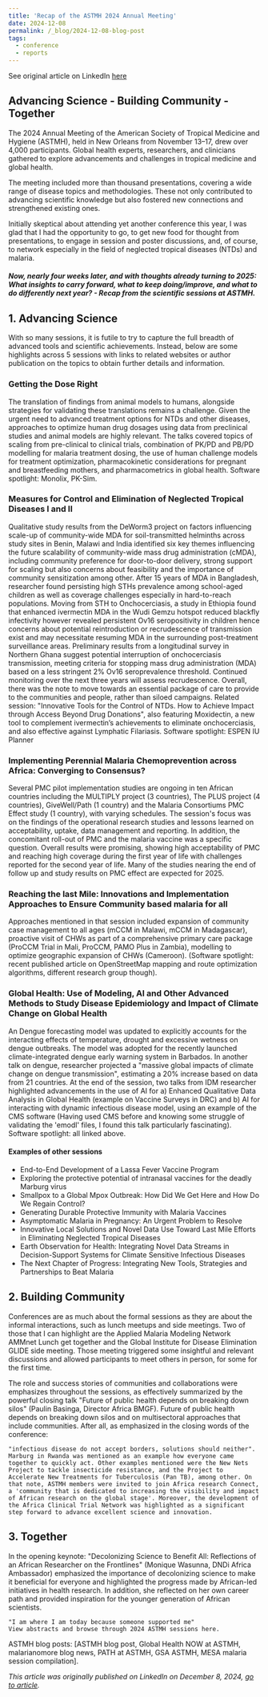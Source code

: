```yaml
---
title: 'Recap of the ASTMH 2024 Annual Meeting'
date: 2024-12-08
permalink: /_blog/2024-12-08-blog-post
tags:
  - conference
  - reports
---
```


See original article on LinkedIn [here](https://www.linkedin.com/pulse/recap-astmh-2024-annual-meeting-manuela-runge-fhkwf/?trackingId=FBMrgmKNStSsfRU2O4fxGg%3D%3D)


## Advancing Science - Building Community - Together
The 2024 Annual Meeting of the American Society of Tropical Medicine and Hygiene (ASTMH), held in New Orleans from November 13–17, drew over 4,000 participants. Global health experts, researchers, and clinicians gathered to explore advancements and challenges in tropical medicine and global health. 

The meeting included more than thousand presentations, covering a wide range of disease topics and methodologies. These not only contributed to advancing scientific knowledge but also fostered new connections and strengthened existing ones. 

Initially skeptical about attending yet another conference this year, I was glad that I had the opportunity to go, to get new food for thought from presentations, to engage in session and poster discussions, and, of course, to network especially in the field of neglected tropical diseases (NTDs) and malaria.

#### _Now, nearly four weeks later, and with thoughts already turning to 2025: What insights to carry forward, what to keep doing/improve, and what to do differently next year? - Recap from the scientific sessions at ASTMH._

## 1. Advancing Science
With so many sessions, it is futile to try to capture the full breadth of advanced tools and scientific achievements. Instead, below are some highlights across 5 sessions with links to related websites or author publication on the topics to obtain further details and information. 

### Getting the Dose Right 
The translation of findings from animal models to humans, alongside strategies for validating these translations remains a challenge. Given the urgent need to advanced treatment options for NTDs and other diseases, approaches to optimize human drug dosages using data from preclinical studies and animal models are highly relevant. The talks covered topics of scaling from pre-clinical to clinical trials, combination of PK/PD and PB/PD modelling for malaria treatment dosing, the use of human challenge models for treatment optimization, pharmacokinetic considerations for pregnant and breastfeeding mothers, and pharmacometrics in global health. Software spotlight: Monolix, PK-Sim. 

### Measures for Control and Elimination of Neglected Tropical Diseases I and II 
Qualitative study results from the DeWorm3 project on factors influencing scale-up of community-wide MDA for soil-transmitted helminths across study sites in Benin, Malawi and India identified six key themes influencing the future scalability of community-wide mass drug administration (cMDA), including community preference for door-to-door delivery, strong support for scaling but also concerns about feasibility and the importance of community sensitization among other. After 15 years of MDA in Bangladesh, researcher found persisting high STHs prevalence among school-aged children as well as coverage challenges especially in hard-to-reach populations. Moving from STH to Onchocerciasis, a study in Ethiopia found that enhanced ivermectin MDA in the Wudi Gemzu hotspot reduced blackfly infectivity however revealed persistent Ov16 seropositivity in children hence concerns about potential reintroduction or recrudescence of transmission exist and may necessitate resuming MDA in the surrounding post-treatment surveillance areas. Preliminary results from a longitudinal survey in Northern Ghana suggest potential interruption of onchocerciasis transmission, meeting criteria for stopping mass drug administration (MDA) based on a less stringent 2% Ov16 seroprevalence threshold. Continued monitoring over the next three years will assess recrudescence. Overall, there was the note to move towards an essential package of care to provide to the communities and people, rather than siloed campaigns. Related session: "Innovative Tools for the Control of NTDs. How to Achieve Impact through Access Beyond Drug Donations", also featuring Moxidectin, a new tool to complement ivermectin’s achievements to eliminate onchocerciasis, and also effective against Lymphatic Filariasis. Software spotlight: ESPEN IU Planner

### Implementing Perennial Malaria Chemoprevention across Africa: Converging to Consensus? 
Several PMC pilot implementation studies are ongoing in ten African countries including the MULTIPLY project (3 countries), The PLUS project (4 countries), GiveWell/Path (1 country) and the Malaria Consortiums PMC Effect study (1 country), with varying schedules. The session's focus was on the findings of the operational research studies and lessons learned on acceptability, uptake, data management and reporting. In addition, the concomitant roll-out of PMC and the malaria vaccine was a specific question. Overall results were promising, showing high acceptability of PMC and reaching high coverage during the first year of life with challenges reported for the second year of life. Many of the studies nearing the end of follow up and study results on PMC effect are expected for 2025. 

### Reaching the last Mile: Innovations and Implementation Approaches to Ensure Community based malaria for all 
Approaches mentioned in that session included expansion of community case management to all ages (mCCM in Malawi, mCCM in Madagascar), proactive visit of CHWs as part of a comprehensive primary care package (ProCCM Trial in Mali, ProCCM, PAMO Plus in Zambia), modelling to optimize geographic expansion of CHWs (Cameroon). (Software spotlight: recent published article on OpenStreetMap mapping and route optimization algorithms, different research group though).

### Global Health: Use of Modeling, AI and Other Advanced Methods to Study Disease Epidemiology and Impact of Climate Change on Global Health 
An Dengue forecasting model was updated to explicitly accounts for the interacting effects of temperature, drought and excessive wetness on dengue outbreaks. The model was adopted for the recently launched climate-integrated dengue early warning system in Barbados. In another talk on dengue, researcher projected a "massive global impacts of climate change on dengue transmission", estimating a 20% increase based on data from 21 countries. At the end of the session, two talks from IDM researcher highlighted advancements in the use of AI for a) Enhanced Qualitative Data Analysis in Global Health (example on Vaccine Surveys in DRC) and b) AI for interacting with dynamic infectious disease model, using an example of the CMS software (Having used CMS before and knowing some struggle of validating the 'emodl' files, I found this talk particularly fascinating). Software spotlight: all linked above.

#### Examples of other sessions 
- End-to-End Development of a Lassa Fever Vaccine Program 
- Exploring the protective potential of intranasal vaccines for the deadly Marburg virus 
- Smallpox to a Global Mpox Outbreak: How Did We Get Here and How Do We Regain Control?
- Generating Durable Protective Immunity with Malaria Vaccines
- Asymptomatic Malaria in Pregnancy: An Urgent Problem to Resolve
- Innovative Local Solutions and Novel Data Use Toward Last Mile Efforts in Eliminating Neglected Tropical Diseases
- Earth Observation for Health: Integrating Novel Data Streams in Decision-Support Systems for Climate Sensitive Infectious Diseases
- The Next Chapter of Progress: Integrating New Tools, Strategies and Partnerships to Beat Malaria

## 2. Building Community 
Conferences are as much about the formal sessions as they are about the informal interactions, such as lunch meetups and side meetings. Two of those that I can highlight are the Applied Malaria Modeling Network AMMnet Lunch get together and the Global Institute for Disease Elimination GLIDE side meeting. Those meeting triggered some insightful and relevant discussions and allowed participants to meet others in person, for some for the first time. 

The role and success stories of communities and collaborations were emphasizes throughout the sessions, as effectively summarized by the powerful closing talk "Future of public health depends on breaking down silos" (Paulin Basinga, Director Africa BMGF). Future of public health depends on breaking down silos and on multisectoral approaches that include communities. After all, as emphasized in the closing words of the conference: 

    "infectious disease do not accept borders, solutions should neither".
    Marburg in Rwanda was mentioned as an example how everyone came together to quickly act. Other examples mentioned were the New Nets Project to tackle insecticide resistance, and the Project to Accelerate New Treatments for Tuberculosis (Pan TB), among other. On that note, ASTMH members were invited to join Africa research Connect, a 'community that is dedicated to increasing the visibility and impact of African research on the global stage'. Moreover, the development of the Africa Clinical Trial Network was highlighted as a significant step forward to advance excellent science and innovation.

## 3. Together 
In the opening keynote: "Decolonizing Science to Benefit All: Reflections of an African Researcher on the Frontlines" (Monique Wasunna, DNDi Africa Ambassador) emphasized the importance of decolonizing science to make it beneficial for everyone and highlighted the progress made by African-led initiatives in health research. In addition, she reflected on her own career path and provided inspiration for the younger generation of African scientists. 

    "I am where I am today because someone supported me" 
    View abstracts and browse through 2024 ASTMH sessions here.

ASTMH blog posts: [ASTMH blog post, Global Health NOW at ASTMH, malarianomore blog news, PATH at ASTMH, GSA ASTMH, MESA malaria session compilation].

_This article was originally published on LinkedIn on December 8, 2024, [go to article](https://www.linkedin.com/pulse/recap-astmh-2024-annual-meeting-manuela-runge-fhkwf/?trackingId=FBMrgmKNStSsfRU2O4fxGg%3D%3D)._

